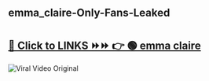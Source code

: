 
 ## emma_claire-Only-Fans-Leaked

# <h2><a href="https://clipsfans.com/emma_claire&ref=git">🔗 Click to LINKS ⏩⏩ 👉 🟢 emma claire </a></h2>

<a href="https://clipsfans.com/emma_claire&ref=git" rel="nofollow" data-target="animated-image.originalLink"><img src="https://i.ibb.co.com/xMMVF88/686577567.gif" alt="Viral Video Original" style="max-width: 100%; display: inline-block;" data-target="animated-image.originalImage"></a>
